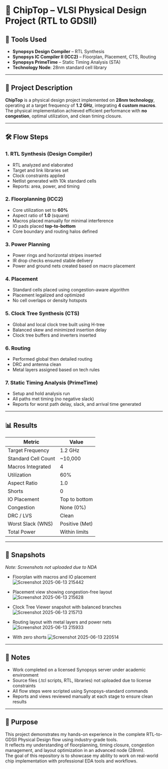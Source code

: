 # 🧠 ChipTop – VLSI Physical Design Project (RTL to GDSII)

## 🔧 Tools Used
- **Synopsys Design Compiler** – RTL Synthesis  
- **Synopsys IC Compiler II (ICC2)** – Floorplan, Placement, CTS, Routing  
- **Synopsys PrimeTime** – Static Timing Analysis (STA)  
- **Technology Node**: 28nm standard cell library  

---

## 📘 Project Description
**ChipTop** is a physical design project implemented on **28nm technology**, operating at a target frequency of **1.2 GHz**, integrating **4 custom macros**. The physical implementation achieved efficient performance with **no congestion**, optimal utilization, and clean timing closure.

---

## 🛠 Flow Steps

### 1. RTL Synthesis (Design Compiler)
- RTL analyzed and elaborated
- Target and link libraries set
- Clock constraints applied
- Netlist generated with 10k standard cells
- Reports: area, power, and timing

### 2. Floorplanning (ICC2)
- Core utilization set to **60%**
- Aspect ratio of **1.0** (square)
- Macros placed manually for minimal interference
- IO pads placed **top-to-bottom**
- Core boundary and routing halos defined

### 3. Power Planning
- Power rings and horizontal stripes inserted
- IR drop checks ensured stable delivery
- Power and ground nets created based on macro placement

### 4. Placement
- Standard cells placed using congestion-aware algorithm
- Placement legalized and optimized
- No cell overlaps or density hotspots

### 5. Clock Tree Synthesis (CTS)
- Global and local clock tree built using H-tree
- Balanced skew and minimized insertion delay
- Clock tree buffers and inverters inserted

### 6. Routing
- Performed global then detailed routing
- DRC and antenna clean
- Metal layers assigned based on tech rules

### 7. Static Timing Analysis (PrimeTime)
- Setup and hold analysis run
- All paths met timing (no negative slack)
- Reports for worst path delay, slack, and arrival time generated

---

## 📊 Results

| Metric               | Value            |
|----------------------|------------------|
| Target Frequency     | 1.2 GHz          |
| Standard Cell Count  | ~10,000          |
| Macros Integrated    | 4                |
| Utilization          | 60%              |
| Aspect Ratio         | 1.0              |
| Shorts               | 0                |
| IO Placement         | Top to bottom    |
| Congestion           | None (0%)        |
| DRC / LVS            | Clean            |
| Worst Slack (WNS)    | Positive (Met)   |
| Total Power          | Within limits    |

---

## 📸 Snapshots
*Note: Screenshots not uploaded due to NDA*

- Floorplan with macros and IO placement
  ![Screenshot 2025-06-13 215442](https://github.com/user-attachments/assets/58bdf354-6c0e-4fe1-99a4-095bcca70036)

- Placement view showing congestion-free layout
  ![Screenshot 2025-06-13 215628](https://github.com/user-attachments/assets/f1fbe379-578a-4cf3-893b-2f1e029b94bd)

- Clock Tree Viewer snapshot with balanced branches
  ![Screenshot 2025-06-13 215713](https://github.com/user-attachments/assets/10467fde-729f-48a2-a45d-db2ca8f286c1)

- Routing layout with metal layers and power nets
  ![Screenshot 2025-06-13 215933](https://github.com/user-attachments/assets/5af1d2ea-335d-44e4-af4f-a7ac9b390199)

- With zero shorts
  ![Screenshot 2025-06-13 220514](https://github.com/user-attachments/assets/e2ca0158-c24e-4f0d-a082-1466bc198dd2)


---

## 📌 Notes
- Work completed on a licensed Synopsys server under academic environment  
- Source files (.tcl scripts, RTL, libraries) not uploaded due to license constraints  
- All flow steps were scripted using Synopsys-standard commands  
- Reports and views reviewed manually at each stage to ensure clean results  

---

## 🎯 Purpose
This project demonstrates my hands-on experience in the complete RTL-to-GDSII Physical Design flow using industry-grade tools.  
It reflects my understanding of floorplanning, timing closure, congestion management, and layout optimization in an advanced node (28nm).  
The goal of this repository is to showcase my ability to work on real-world chip implementation with professional EDA tools and workflows.

